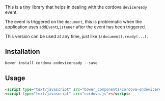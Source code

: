 This is a tiny library that helps in dealing with the cordova `deviceready` event.

The event is triggered on the `document`, this is problematic when the application uses `addEventListener` after the event has been triggered.

This version can be used at any time, just like `$(document).ready(...)`.

## Installation

```javascript
bower install cordova-ondeviceready --save
```

## Usage

```html
<script type="text/javascript" src="bower_components/cordova-ondeviceready/onCordovaDeviceReady.js"></script>
<script type="text/javascript" src="cordova.js"></script>
```
